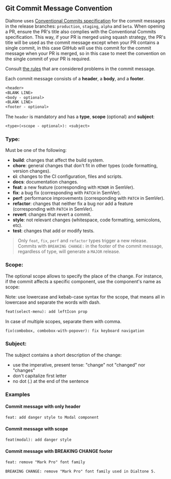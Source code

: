 ## Git Commit Message Convention

Dialtone uses [Conventional Commits specification](https://www.conventionalcommits.org/en/v1.0.0/) for the commit messages in the release branches: `production`, `staging`, `alpha` and `beta`.
When opening a PR, ensure the PR's title also complies with the Conventional Commits specification.
This way, if your PR is merged using squash strategy, the PR's title will be used as the commit message
except when your PR contains a single commit, in this case GitHub will use this commit for the commit message when
your PR is merged, so in this case to meet the convention on the single commit of your PR is required.

Consult [the rules](https://github.com/conventional-changelog/commitlint/tree/master/%40commitlint/config-conventional#rules) that are considered problems in the commit message.

Each commit message consists of a **header**, a **body**, and a **footer**.

```txt
<header>
<BLANK LINE>
<body - optional>
<BLANK LINE>
<footer - optional>
```

The `header` is mandatory and has a **type**, **scope** (optional) and **subject**:

```txt
<type>(<scope - optional>): <subject>
```

### Type:

Must be one of the following:

* **build**: changes that affect the build system.
* **chore**: general changes that don't fit in other types (code formatting, version changes).
* **ci**: changes to the CI configuration, files and scripts.
* **docs**: documentation changes.
* **feat**: a new feature (corresponding with `MINOR` in SemVer).
* **fix**: a bug fix (corresponding with `PATCH` in SemVer).
* **perf**: performance improvements (corresponding with `PATCH` in SemVer).
* **refactor**: changes that neither fix a bug nor add a feature (corresponding with `PATCH` in SemVer).
* **revert**: changes that revert a commit.
* **style**: not relevant changes (whitespace, code formatting, semicolons, etc).
* **test**: changes that add or modify tests.

> Only `feat`, `fix`, `perf` and `refactor` types trigger a new release. Commits with `BREAKING CHANGE:` in the footer of the commit message, regardless of type, will generate a `MAJOR` release.

### Scope:

The optional scope allows to specify the place of the change.
For instance, if the commit affects a specific component, use the component's name as scope:

Note: use lowercase and kebab-case syntax for the scope, that means all in lowercase and separate the words with dash.

```txt
feat(select-menu): add leftIcon prop
```

In case of multiple scopes, separate them with comma.

```txt
fix(combobox, combobox-with-popover): fix keyboard navigation
```

### Subject:

The subject contains a short description of the change:

* use the imperative, present tense: "change" not "changed" nor "changes"
* don't capitalize first letter
* no dot (.) at the end of the sentence

### Examples

#### Commit message with only header

```txt
feat: add danger style to Modal component
```

#### Commit message with scope

```txt
feat(modal): add danger style
```

#### Commit message with BREAKING CHANGE footer

```txt
feat: remove "Mark Pro" font family

BREAKING CHANGE: remove "Mark Pro" font family used in Dialtone 5.
```
